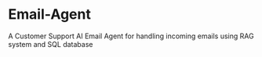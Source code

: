 # Email-Agent
A Customer Support AI Email Agent for handling incoming emails using RAG system and SQL database
